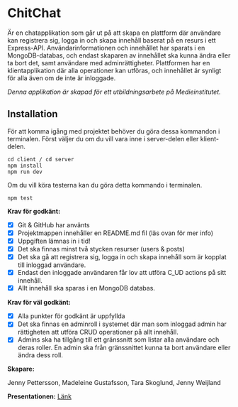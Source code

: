 # ChitChat

Är en chatapplikation som går ut på att skapa en plattform där användare kan registrera sig, logga in och skapa innehåll baserat på en resurs i ett Express-API. Användarinformationen och innehållet har sparats i en MongoDB-databas, och endast skaparen av innehållet ska kunna ändra eller ta bort det, samt användare med adminrättigheter. Plattformen har en klientapplikation där alla operationer kan utföras, och innehållet är synligt för alla även om de inte är inloggade.

_Denna applikation är skapad för ett utbildningsarbete på Medieinstitutet._

## Installation

För att komma igång med projektet behöver du göra dessa kommandon i terminalen. Först väljer du om du vill vara inne i server-delen eller klient-delen.

```
cd client / cd server
npm install
npm run dev
```

Om du vill köra testerna kan du göra detta kommando i terminalen.

```
npm test
```

**Krav för godkänt:**

- [x] Git & GitHub har använts
- [x] Projektmappen innehåller en README.md fil (läs ovan för mer info)
- [x] Uppgiften lämnas in i tid!
- [x] Det ska finnas minst två stycken resurser (users & posts)
- [x] Det ska gå att registrera sig, logga in och skapa innehåll som är kopplat till inloggad användare.
- [x] Endast den inloggade användaren får lov att utföra C_UD actions på sitt innehåll.
- [x] Allt innehåll ska sparas i en MongoDB databas.

**Krav för väl godkänt:**

- [x] Alla punkter för godkänt är uppfyllda
- [x] Det ska finnas en adminroll i systemet där man som inloggad admin har rättigheten att utföra CRUD operationer på allt innehåll.
- [x] Admins ska ha tillgång till ett gränssnitt som listar alla användare och deras roller. En admin ska från gränssnittet kunna ta bort användare eller ändra dess roll.

**Skapare:**

Jenny Pettersson,
Madeleine Gustafsson,
Tara Skoglund,
Jenny Weijland

**Presentationen:**
[Länk](https://www.canva.com/design/DAFgFakKrGI/eyUZqMUP5Sol8baV7O9frw/edit?utm_content=DAFgFakKrGI&utm_campaign=designshare&utm_medium=link2&utm_source=sharebutton)
